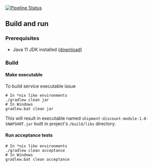 [![Pipeline Status](https://gitlab.com/stasys/int-shipment-discount-module/badges/master/pipeline.svg)](https://gitlab.com/stasys/int-shipment-discount-module/pipelines)

## Build and run
### Prerequisites
+ Java 11 JDK installed ([download](https://adoptopenjdk.net/releases.html?variant=openjdk11&jvmVariant=openj9))
### Build
#### Make executable
To build service executable issue
```shell script 
# In *nix like environments
./gradlew clean jar
# In Windows
gradlew.bat clean jar
```
This will result in executable named `shipment-discount-module-1.0-SNAPSHOT.jar` built in project's `/build/libs` directory.
#### Run acceptance tests
```shell script 
# In *nix like environments
./gradlew clean acceptance
# In Windows
gradlew.bat clean acceptance
```
